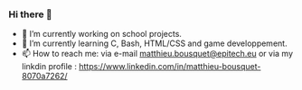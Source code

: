 ### Hi there 👋

- 🔭 I’m currently working on school projects.
- 🌱 I’m currently learning C, Bash, HTML/CSS and game developpement.
- 📫 How to reach me: via e-mail matthieu.bousquet@epitech.eu or via my linkdin profile : https://www.linkedin.com/in/matthieu-bousquet-8070a7262/
